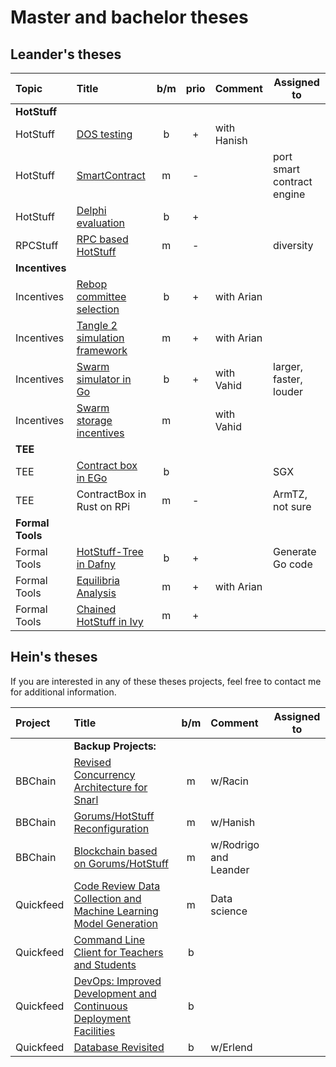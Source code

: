 # Master and bachelor theses

## Leander's theses
| Topic            | Title                                                 |  b/m  | prio  | Comment     | Assigned to                |
| :--------------- | :---------------------------------------------------- | :---: | :---: | :---------- | -------------------------- |
| **HotStuff**     |                                                       |       |       |             |                            |
| HotStuff         | [DOS testing](dos-testing.md)                         |   b   |   +   | with Hanish |                            |
| HotStuff         | [SmartContract](hotstuff-evm.md)                      |   m   |   -   |             | port smart contract engine |
| HotStuff         | [Delphi evaluation](delphi-evaluation.md)             |   b   |   +   |             |                            |
| RPCStuff         | [RPC based HotStuff](rpc-hotstuff.md)                 |   m   |   -   |             | diversity                  |
| **Incentives**   |                                                       |       |       |             |                            |
| Incentives       | [Rebop committee selection](rebop-committee.md)       |   b   |   +   | with Arian  |                            |
| Incentives       | [Tangle 2 simulation framework](tangle-simulation.md) |   m   |   +   | with Arian  |                            |
| Incentives       | [Swarm simulator in Go](swarm-simulator-go.md)        |   b   |   +   | with Vahid  | larger, faster, louder     |
| Incentives       | [Swarm storage incentives](storage-incentive-simulator.md)                              |   m   |       | with Vahid  |                            |
| **TEE**          |                                                       |       |       |             |                            |
| TEE              | [Contract box in EGo](ego-contractBox.md)             |   b   |       |             | SGX                        |
| TEE              | ContractBox in Rust on RPi                            |   m   |   -   |             | ArmTZ, not sure            |
| **Formal Tools** |                                                       |       |       |             |                            |
| Formal Tools     | [HotStuff-Tree in Dafny](hs-tree-daphne.md)           |   b   |   +   |             | Generate Go code           |
| Formal Tools     | [Equilibria Analysis](equilibria-analysis.md)         |   m   |   +   | with Arian  |                            |
| Formal Tools     | [Chained HotStuff in Ivy](hotStufIvy.md)              |   m   |   +   |             |                            |



## Hein's theses

If you are interested in any of these theses projects, feel free to contact me for additional information.

| Project   | Title                                                                                             |  b/m  | Comment               | Assigned to |
| :-------- | :------------------------------------------------------------------------------------------------ | :---: | :-------------------- | ----------- |
|           | **Backup Projects:**                                                                              |       |                       |             |
| BBChain   | [Revised Concurrency Architecture for Snarl](snarl-concurrency-arch.md)                           |   m   | w/Racin               |             |
| BBChain   | [Gorums/HotStuff Reconfiguration](gorums-hotstuff-reconfig.md)                                    |   m   | w/Hanish              |             |
| BBChain   | [Blockchain based on Gorums/HotStuff](bbchain-block.md)                                           |   m   | w/Rodrigo and Leander |             |
| Quickfeed | [Code Review Data Collection and Machine Learning Model Generation](quickfeed-codereview-data.md) |   m   | Data science          |             |
| Quickfeed | [Command Line Client for Teachers and Students](quickfeed-cli.md)                                 |   b   |                       |             |
| Quickfeed | [DevOps: Improved Development and Continuous Deployment Facilities](quickfeed-devops.md)          |   b   |                       |             |
| Quickfeed | [Database Revisited](quickfeed-db.md)                                                             |   b   | w/Erlend              |             |
